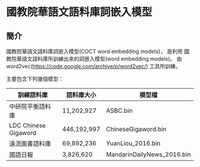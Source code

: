 國教院華語文語料庫詞嵌入模型
=============================

簡介
----

國教院華語文語料庫詞嵌入模型(COCT word embedding models)， 是利用
國教院華語文語料庫所訓練出來的詞嵌入模型(word embedding models)。
由 word2vec(https://code.google.com/archive/p/word2vec/) 工具所訓練。

主要包含下列幾個模型：

|     訓練語料庫     |  語料庫大小  |    模型檔                     |
|--------------------|--------------|-------------------------------|
|中研院平衡語料庫    |   11,202,927 | ASBC.bin                      |
|LDC Chinese Gigaword|  446,192,997 | ChineseGigaword.bin           |
|遠流圖書語料庫      |   69,892,236 | YuanLiou_2016.bin             |
|國語日報            |    3,826,620 | MandarinDailyNews_2016.bin    |

